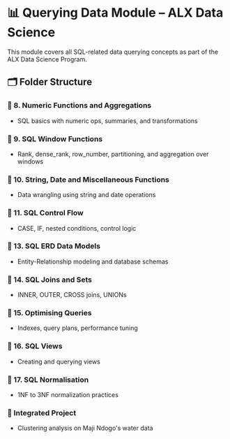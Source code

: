 # 📊 Querying Data Module – ALX Data Science

This module covers all SQL-related data querying concepts as part of the ALX Data Science Program.

## 🗂️ Folder Structure

### 📌 8. Numeric Functions and Aggregations
- SQL basics with numeric ops, summaries, and transformations

### 📌 9. SQL Window Functions
- Rank, dense_rank, row_number, partitioning, and aggregation over windows

### 📌 10. String, Date and Miscellaneous Functions
- Data wrangling using string and date operations

### 📌 11. SQL Control Flow
- CASE, IF, nested conditions, control logic

### 📌 13. SQL ERD Data Models
- Entity-Relationship modeling and database schemas

### 📌 14. SQL Joins and Sets
- INNER, OUTER, CROSS joins, UNIONs

### 📌 15. Optimising Queries
- Indexes, query plans, performance tuning

### 📌 16. SQL Views
- Creating and querying views

### 📌 17. SQL Normalisation
- 1NF to 3NF normalization practices

### 🚀 Integrated Project
- Clustering analysis on Maji Ndogo's water data

